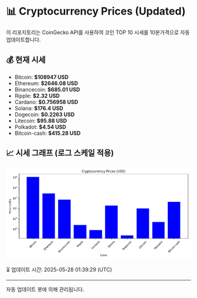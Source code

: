 
# 📊 Cryptocurrency Prices (Updated)

이 리포지토리는 CoinGecko API를 사용하여 코인 TOP 10 시세를 10분가격으로 자동 업데이트합니다.

## 💰 현재 시세
- Bitcoin: **$108947 USD**
- Ethereum: **$2646.08 USD**
- Binancecoin: **$685.01 USD**
- Ripple: **$2.32 USD**
- Cardano: **$0.756958 USD**
- Solana: **$176.4 USD**
- Dogecoin: **$0.2263 USD**
- Litecoin: **$95.88 USD**
- Polkadot: **$4.54 USD**
- Bitcoin-cash: **$415.28 USD**

## 📈 시세 그래프 (로그 스케일 적용)
![Crypto Prices](crypto_prices.png)

⏳ 업데이트 시간: 2025-05-28 01:39:29 (UTC)

---
자동 업데이트 봇에 의해 관리됩니다.
